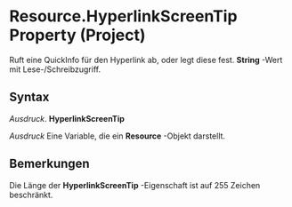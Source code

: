 
# Resource.HyperlinkScreenTip Property (Project)

Ruft eine QuickInfo für den Hyperlink ab, oder legt diese fest.  **String** -Wert mit Lese-/Schreibzugriff.


## Syntax

 _Ausdruck_. **HyperlinkScreenTip**

 _Ausdruck_ Eine Variable, die ein **Resource** -Objekt darstellt.


## Bemerkungen

Die Länge der  **HyperlinkScreenTip** -Eigenschaft ist auf 255 Zeichen beschränkt.

